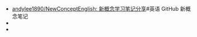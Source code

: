 - [andylee1890/NewConceptEnglish: 新概念学习笔记分享](https://github.com/andylee1890/NewConceptEnglish?tab=readme-ov-file)#英语 GitHub 新概念笔记
-
-